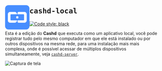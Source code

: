 
`cashd-local` <img src="https://raw.githubusercontent.com/VFLins/cashd/refs/heads/main/cashd-server/src/cashd/assets/PNG_LogoIcone.png" width="80" align="left" />
=================

[![Code style: black](https://img.shields.io/badge/code%20style-black-000000.svg)](https://github.com/psf/black)

Esta é a edição do **Cashd** que executa como um aplicativo local, você pode registrar tudo pelo
mesmo computador em que ele está instalado ou por outros dispositivos na mesma rede, para
uma instalação mais mais complexa, onde é possível acessar de múltiplos dispositivos
simultaneamente, veja [`cashd-server`](https://github.com/VFLins/cashd/tree/main/cashd-server).

<img width="650" alt="Captura de tela" src="https://github.com/user-attachments/assets/0c1791b2-e085-4da5-86d8-92e48ebcf3ac" />

